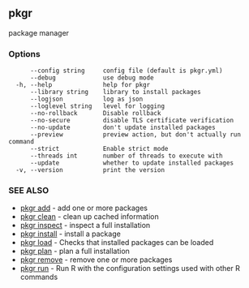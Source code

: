 ## pkgr

package manager

### Options

```
      --config string     config file (default is pkgr.yml)
      --debug             use debug mode
  -h, --help              help for pkgr
      --library string    library to install packages
      --logjson           log as json
      --loglevel string   level for logging
      --no-rollback       Disable rollback
      --no-secure         disable TLS certificate verification
      --no-update         don't update installed packages
      --preview           preview action, but don't actually run command
      --strict            Enable strict mode
      --threads int       number of threads to execute with
      --update            whether to update installed packages
  -v, --version           print the version
```

### SEE ALSO

* [pkgr add](pkgr_add.md)	 - add one or more packages
* [pkgr clean](pkgr_clean.md)	 - clean up cached information
* [pkgr inspect](pkgr_inspect.md)	 - inspect a full installation
* [pkgr install](pkgr_install.md)	 - install a package
* [pkgr load](pkgr_load.md)	 - Checks that installed packages can be loaded
* [pkgr plan](pkgr_plan.md)	 - plan a full installation
* [pkgr remove](pkgr_remove.md)	 - remove one or more packages
* [pkgr run](pkgr_run.md)	 - Run R with the configuration settings used with other R commands

